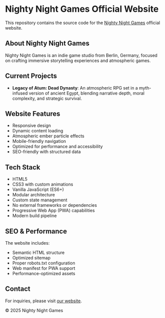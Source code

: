 # Nighty Night Games Official Website

This repository contains the source code for the [Nighty Night Games](https://nightynightgames.com) official website.

## About Nighty Night Games

Nighty Night Games is an indie game studio from Berlin, Germany, focused on crafting immersive storytelling experiences and atmospheric games.

## Current Projects

- **Legacy of Atum: Dead Dynasty**: An atmospheric RPG set in a myth-infused version of ancient Egypt, blending narrative depth, moral complexity, and strategic survival.

## Website Features

- Responsive design
- Dynamic content loading
- Atmospheric ember particle effects
- Mobile-friendly navigation
- Optimized for performance and accessibility
- SEO-friendly with structured data

## Tech Stack

- HTML5
- CSS3 with custom animations
- Vanilla JavaScript (ES6+)
- Modular architecture
- Custom state management
- No external frameworks or dependencies
- Progressive Web App (PWA) capabilities
- Modern build pipeline

## SEO & Performance

The website includes:
- Semantic HTML structure
- Optimized sitemap
- Proper robots.txt configuration
- Web manifest for PWA support
- Performance-optimized assets

## Contact

For inquiries, please visit [our website](https://nightynightgames.com).

© 2025 Nighty Night Games